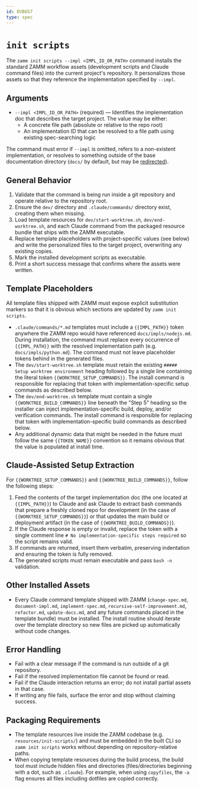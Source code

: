 ```yaml
---
id: DVB657
type: spec
---
```


# `init scripts`

The `zamm init scripts --impl <IMPL_ID_OR_PATH>` command installs the standard ZAMM workflow assets (development scripts and Claude command files) into the current project's repository. It personalizes those assets so that they reference the implementation specified by `--impl`.

## Arguments

- `--impl <IMPL_ID_OR_PATH>` (required) — Identifies the implementation doc that describes the target project. The value may be either:
  - A concrete file path (absolute or relative to the repo root)
  - An implementation ID that can be resolved to a file path using existing spec-searching logic

The command must error if `--impl` is omitted, refers to a non-existent implementation, or resolves to something outside of the base documentation directory (`docs/` by default, but may be [redirected](../redirect/README.md)).

## General Behavior

1. Validate that the command is being run inside a git repository and operate relative to the repository root.
2. Ensure the `dev/` directory and `.claude/commands/` directory exist, creating them when missing.
3. Load template resources for `dev/start-worktree.sh`, `dev/end-worktree.sh`, and each Claude command from the packaged resource bundle that ships with the ZAMM executable.
4. Replace template placeholders with project-specific values (see below) and write the personalized files to the target project, overwriting any existing copies.
5. Mark the installed development scripts as executable.
6. Print a short success message that confirms where the assets were written.

## Template Placeholders

All template files shipped with ZAMM must expose explicit substitution markers so that it is obvious which sections are updated by `zamm init scripts`.

- `.claude/commands/*.md` templates must include a `{{IMPL_PATH}}` token anywhere the ZAMM repo would have referenced `docs/impls/nodejs.md`. During installation, the command must replace every occurrence of `{{IMPL_PATH}}` with the resolved implementation path (e.g. `docs/impls/python.md`). The command must not leave placeholder tokens behind in the generated files.
- The `dev/start-worktree.sh` template must retain the existing `##### Setup worktree environment` heading followed by a single line containing the literal token `{{WORKTREE_SETUP_COMMANDS}}`. The install command is responsible for replacing that token with implementation-specific setup commands as described below.
- The `dev/end-worktree.sh` template must contain a single `{{WORKTREE_BUILD_COMMANDS}}` line beneath the "Step 5" heading so the installer can inject implementation-specific build, deploy, and/or verification commands. The install command is responsible for replacing that token with implementation-specific build commands as described below.
- Any additional dynamic data that might be needed in the future must follow the same `{{TOKEN_NAME}}` convention so it remains obvious that the value is populated at install time.

## Claude-Assisted Setup Extraction

For `{{WORKTREE_SETUP_COMMANDS}}` and `{{WORKTREE_BUILD_COMMANDS}}`, follow the following steps:

1. Feed the contents of the target implementation doc (the one located at `{{IMPL_PATH}}`) to Claude and ask Claude to extract bash commands that prepare a freshly cloned repo for development (in the case of `{{WORKTREE_SETUP_COMMANDS}}`) or that updates the main build or deployment artifact (in the case of `{{WORKTREE_BUILD_COMMANDS}}`).
2. If the Claude response is empty or invalid, replace the token with a single comment line `# No implementation-specific steps required` so the script remains valid.
3. If commands are returned, insert them verbatim, preserving indentation and ensuring the token is fully removed.
4. The generated scripts must remain executable and pass `bash -n` validation.

## Other Installed Assets

- Every Claude command template shipped with ZAMM (`change-spec.md`, `document-impl.md`, `implement-spec.md`, `recursive-self-improvement.md`, `refactor.md`, `update-docs.md`, and any future commands placed in the template bundle) must be installed. The install routine should iterate over the template directory so new files are picked up automatically without code changes.

## Error Handling

- Fail with a clear message if the command is run outside of a git repository.
- Fail if the resolved implementation file cannot be found or read.
- Fail if the Claude interaction returns an error; do not install partial assets in that case.
- If writing any file fails, surface the error and stop without claiming success.

## Packaging Requirements

- The template resources live inside the ZAMM codebase (e.g. `resources/init-scripts/`) and must be embedded in the built CLI so `zamm init scripts` works without depending on repository-relative paths.
- When copying template resources during the build process, the build tool must include hidden files and directories (files/directories beginning with a dot, such as `.claude`). For example, when using `copyfiles`, the `-a` flag ensures all files including dotfiles are copied correctly.
